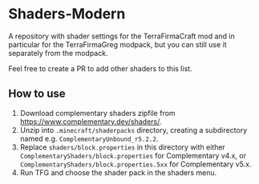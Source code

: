 # Shaders-Modern

A repository with shader settings for the TerraFirmaCraft mod and in particular for the TerraFirmaGreg modpack, but you can still use it separately from the modpack.

Feel free to create a PR to add other shaders to this list.

## How to use

1. Download complementary shaders zipfile from https://www.complementary.dev/shaders/.
1. Unzip into `.minecraft/shaderpacks` directory, creating a subdirectory named
   e.g. `ComplementaryUnbound_r5.2.2`.
1. Replace `shaders/block.properties` in this directory with either
   `ComplementaryShaders/block.properties` for Complementary v4.x, or
   `ComplementaryShaders/block.properties.5xx` for Complementary v5.x.
1. Run TFG and choose the shader pack in the shaders menu.

